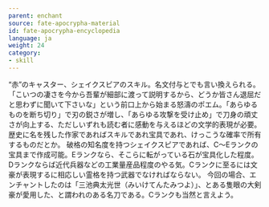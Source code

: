 ```yaml
---
parent: enchant
source: fate-apocrypha-material
id: fate-apocrypha-encyclopedia
language: ja
weight: 24
category:
- skill
---
```


“赤”のキャスター、シェイクスピアのスキル。名文付与とでも言い換えられる。「こいつの凄さを今から吾輩が細部に渡って説明するから、どうか皆さん退屈だと思わずに聞いて下さいな」という前口上から始まる怒濤のポエム。「あらゆるものを断ち切り」で刃の鋭さが増し、「あらゆる攻撃を受け止め」で刀身の頑丈さが向上する、ただしいずれも読む者に感動を与えるほどの文学的表現が必要。
歴史に名を残した作家であればスキルであれ宝具であれ、けっこうな確率で所有するものだとか。
破格の知名度を持つシェイクスピアであれば、C〜Eランクの宝具まで作成可能。Eランクなら、そこらに転がっている石が宝具化した程度。Dランクならば近代兵器などの工業量産品程度のやる気。Cランクに至るには文豪が表現するに相応しい霊格を持つ武器でなければならない。
今回の場合、エンチャントしたのは「三池典太光世（みいけてんたみつよ）」、とある隻眼の大剣豪が愛用した、と謂われのある名刀である。Cランクも当然と言えよう。
